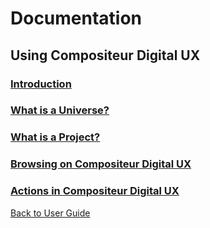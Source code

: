 # Documentation

## Using Compositeur Digital UX

### [Introduction](introduction.md)

### [What is a Universe?](universe.md)

### [What is a Project?](project.md)

### [Browsing on Compositeur Digital UX](browsing.md)

### [Actions in Compositeur Digital UX](actions.md)


[Back to User Guide](../index.md)
